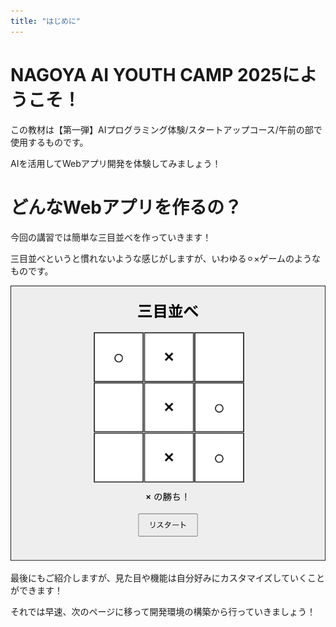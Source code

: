 ```yaml
---
title: "はじめに"
---
```


# NAGOYA AI YOUTH CAMP 2025にようこそ！  

この教材は【第一弾】AIプログラミング体験/スタートアップコース/午前の部で使用するものです。

AIを活用してWebアプリ開発を体験してみましょう！

# どんなWebアプリを作るの？

今回の講習では簡単な三目並べを作っていきます！

三目並べというと慣れないような感じがしますが、いわゆる⚪︎×ゲームのようなものです。

![](/images/nagoya2025/vscode-golive-test-sanmoku-3.png)

最後にもご紹介しますが、見た目や機能は自分好みにカスタマイズしていくことができます！

それでは早速、次のページに移って開発環境の構築から行っていきましょう！